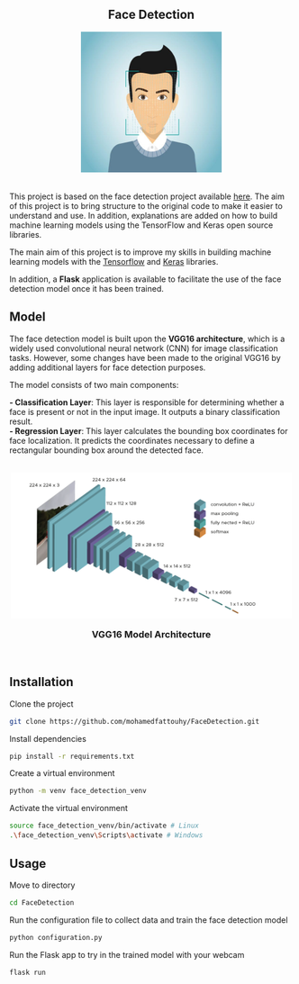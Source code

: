 <div align="center">

## Face Detection

<img src="static/face_detection.jpg" alt="Face Detection" width="250px" height="250px">

</div>

<br>


This project is based on the face detection project available [here](https://github.com/nicknochnack/FaceDetection/tree/main). The aim of this project is to bring structure to the original code to make it easier to understand and use. In addition, explanations are added on how to build machine learning models using the TensorFlow and Keras open source libraries.

The main aim of this project is to improve my skills in building machine learning models with the [Tensorflow](https://www.tensorflow.org/?hl=fr) and [Keras](https://www.tensorflow.org/?hl=fr) libraries.

In addition, a **Flask** application is available to facilitate the use of the face detection model once it has been trained.


## Model 

The face detection model is built upon the **VGG16 architecture**, which is a widely used convolutional neural network (CNN) for image classification tasks. However, some changes have been made to the original VGG16 by adding additional layers for face detection purposes.

The model consists of two main components:

**- Classification Layer**: This layer is responsible for determining whether a face is present or not in the input image. It outputs a binary classification result.  
**- Regression Layer**: This layer calculates the bounding box coordinates for face localization. It predicts the coordinates necessary to define a rectangular bounding box around the detected face.

<br>

<div align="center">
<img src="static/VGG16.png" alt="VGG16 Model" width="500px" height="260px" style="margin-bottom: -8px;">
<h3> VGG16 Model Architecture</h3>
</div>

<br>

## Installation

Clone the project
```bash
git clone https://github.com/mohamedfattouhy/FaceDetection.git
```

Install dependencies
```bash
pip install -r requirements.txt
```

Create a virtual environment
```bash
python -m venv face_detection_venv
```

Activate the virtual environment
```bash
source face_detection_venv/bin/activate # Linux
.\face_detection_venv\Scripts\activate # Windows 
```

## Usage

Move to directory
```bash
cd FaceDetection
````

Run the configuration file to collect data and train the face detection model
```bash
python configuration.py
````

Run the Flask app to try in the trained model with your webcam
```bash
flask run
````



